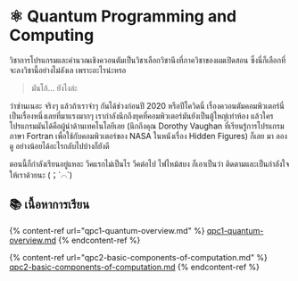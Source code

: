 # ⚛ Quantum Programming and Computing

วิชาการโปรแกรมและคำนวณเชิงควอนตัมเป็นวิชาเลือกวิชานึงที่ภาควิชาของผมเปิดสอน ซึ่งนี่ก็เลือกที่จะลงวิชานี้อย่างไม่ลังเล เพราะอะไรน่ะหรอ

> มันโก้… ยังไงล่ะ

ว่าซ่านเนอะ จริงๆ แล้วถ้าเราจำๆ กันได้ช่วงก่อนปี 2020 หรือปีโควิดนี่ เรื่องควอนตัมคอมพิวเตอร์นี่เป็นเรื่องหนึ่งเลยที่มาแรงมากๆ เรากำลังนึกถึงยุคที่คอมพิวเตอร์มันยังเป็นตู้ใหญ่เท่าห้อง แล้วใครโปรแกรมมันได้คือผู้นำด้านเทคโนโลยีเลย (นึกถึงคุณ Dorothy Vaughan ที่เรียนรู้การโปรแกรมภาษา Fortran เพื่อใช้กับคอมพิวเตอร์ของ NASA ในหนังเรื่อง Hidden Figures) ก็เลย มา ลองดู อย่างน้อยได้อะไรกลับไปบ้างก็ยังดี

ตอนนี้ก็กำลังเรียนอยู่แหละ วีคแรกไม่เป็นไร วีคต่อไป ไฟไหม้สบง ก็เอาเป็นว่า ติดตามและเป็นกำลังใจให้เราด้วยนะ (；\`⌒\`)

## 📚 เนื้อหาการเรียน

{% content-ref url="qpc1-quantum-overview.md" %}
[qpc1-quantum-overview.md](qpc1-quantum-overview.md)
{% endcontent-ref %}

{% content-ref url="qpc2-basic-components-of-computation.md" %}
[qpc2-basic-components-of-computation.md](qpc2-basic-components-of-computation.md)
{% endcontent-ref %}
